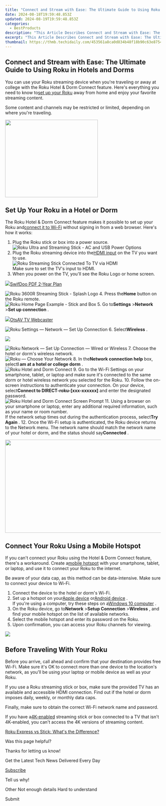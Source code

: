 ```yaml
---
title: "Connect and Stream with Ease: The Ultimate Guide to Using Roku in Hotels and Dorms"
date: 2024-08-18T19:59:48.853Z
updated: 2024-08-19T19:59:48.853Z
categories:
  - BestProducts
description: "This Article Describes Connect and Stream with Ease: The Ultimate Guide to Using Roku in Hotels and Dorms"
excerpt: "This Article Describes Connect and Stream with Ease: The Ultimate Guide to Using Roku in Hotels and Dorms"
thumbnail: https://thmb.techidaily.com/453561a8ca0d834b48f18b90c63e8754b707ad468e25eb7e04a5333cdbe19d66.jpg
---
```


## Connect and Stream with Ease: The Ultimate Guide to Using Roku in Hotels and Dorms
 You can use your Roku streaming device when you're traveling or away at college with the Roku Hotel & Dorm Connect feature. Here's everything you need to know to[set up your Roku](https://www.lifewire.com/how-to-set-up-roku-4174022) away from home and enjoy your favorite streaming content.

 Some content and channels may be restricted or limited, depending on where you're traveling.

<!-- affiliate ads begin -->
<a href="https://printrendy.pxf.io/c/5597632/1453721/17020" target="_top" id="1453721"><img src="//a.impactradius-go.com/display-ad/17020-1453721" border="0" alt="" width="300" height="250"/></a><img height="0" width="0" src="https://imp.pxf.io/i/5597632/1453721/17020" style="position:absolute;visibility:hidden;" border="0" />
<!-- affiliate ads end -->
## Set Up Your Roku in a Hotel or Dorm

 The Roku Hotel & Dorm Connect feature makes it possible to set up your Roku and[connect it to Wi-Fi](https://www.lifewire.com/connect-roku-to-wifi-4174681) without signing in from a web browser. Here's how it works:

1. Plug the Roku stick or box into a power source.  
![Roku Ultra and Streaming Stick - AC and USB Power Options](https://www.lifewire.com/thmb/bEjEfGYddue0kz_8v3_-uOb6lFw=/1500x0/filters:no_upscale():max_bytes(150000):strip_icc():format(webp)/roku-ultra-and-stick-ac-usb-power-options-a-5b10137804d1cf0037e7300b.jpg)
2. Plug the Roku streaming device into the[HDMI input](https://www.lifewire.com/hdmi-facts-high-definition-multimedia-interface-1847337) on the TV you want to use.  
![Roku Streaming Stick Connected To TV via HDMI](https://www.lifewire.com/thmb/GHwOu3eJdSHlfml1Ao2zDGjnoPI=/1500x0/filters:no_upscale():max_bytes(150000):strip_icc():format(webp)/roku-3600r-tv-connection-alt-5bba628e46e0fb00517059fb.jpg)  
Make sure to set the TV's input to HDMI.
3. When you power on the TV, you'll see the Roku Logo or home screen.  
<!-- affiliate ads begin -->
<a href="https://purchase.swifdoo.com/order/checkout.php?PRODS=40002580&QTY=1&AFFILIATE=108875&CART=1"><img src="https://secure.avangate.com/images/merchant/8b932759a5a04ddb34bf79e3f9072e4b/products/3_Product%20box%20white-1024x1024.png" border="0">SwifDoo PDF 2-Year Plan</a>
<!-- affiliate ads end -->
![Roku 3600R Streaming Stick - Splash Logo](https://www.lifewire.com/thmb/KC-j3D_lEiJlSPemVyyvegx2VkU=/1500x0/filters:no_upscale():max_bytes(150000):strip_icc():format(webp)/roku-splash-screen-a-574218fb3df78c6bb0f17b30.jpg)
4. Press the**Home** button on the Roku remote.  
![Roku Home Page Example - Stick and Box](https://www.lifewire.com/thmb/BtQ-gPsAeG_-Rn4w6AQGS4eFjTg=/1500x0/filters:no_upscale():max_bytes(150000):strip_icc():format(webp)/ROKU-HOME-PAGEA-A-5b7dc7e946e0fb0050553975.jpg)
5. Go to**Settings** \>**Network** \>**Set up connection** .  
<!-- affiliate ads begin -->
<a href="https://otszone.ots7.com/order/checkout.php?PRODS=4713324&QTY=1&AFFILIATE=108875&CART=1"><img src="https://green.ots7.com/screenshots/OtsAV/OtsAVTV1.90-300x188.jpg" border="0">OtsAV TV Webcaster</a>
<!-- affiliate ads end -->
![Roku Settings — Network — Set Up Connection](https://www.lifewire.com/thmb/aNF6wr1ZrmKg17y7vFxNjMTKx_0=/1500x0/filters:no_upscale():max_bytes(150000):strip_icc():format(webp)/roku-setu-up-connection-alt-xxx-5bbb77d746e0fb00519c847d.jpg)
6. Select**Wireless** .  
<!-- affiliate ads begin -->
<a href="https://secure.2checkout.com/order/checkout.php?PRODS=4615471&QTY=1&AFFILIATE=108875&CART=1"><img src="https://images.wondershare.com/affiliate-image/affiliate_banners_en/max_782x90.png" border="0"></a>
<!-- affiliate ads end -->
![Roku Network — Set Up Connection — Wired or Wireless](https://www.lifewire.com/thmb/YXiRtJsO6BwZdKh7xBSSGVeYN8M=/1500x0/filters:no_upscale():max_bytes(150000):strip_icc():format(webp)/roku-wired-or-wireless-alt-c-5bbb6eabc9e77c00584cb373.jpg)
7. Choose the hotel or dorm's wireless network.  
![Roku — Choose Your Network](https://www.lifewire.com/thmb/IsaWRN5TqKIBr3D99svq_absL50=/1500x0/filters:no_upscale():max_bytes(150000):strip_icc():format(webp)/roku-hotel-dorm-connect-finding-network-tcl-roku-c-5bba92eac9e77c0051a82176.jpg)
8. In the**Network connection help** box, select**I am at a hotel or college dorm** .  
![Roku Hotel and Dorm Connect](https://www.lifewire.com/thmb/Hw_m_rRiXhoXKm9hO--4Fg6Xh6o=/1500x0/filters:no_upscale():max_bytes(150000):strip_icc():format(webp)/dorm-connect-alt-960-640-5bba8d834cedfd0026414255.jpg)
9. Go to the Wi-Fi Settings on your smartphone, tablet, or laptop and make sure it's connected to the same dorm or hotel wireless network you selected for the Roku.
10. Follow the on-screen instructions to authenticate your connection. On your device, select**Connect to DIRECT-roku-\[xxx-xxxxxx\]** and enter the designated password.  
![Roku Hotel and Dorm Connect Screen Prompt](https://www.lifewire.com/thmb/6LMeVKsRDOevQN74BZBwJArhwUw=/1500x0/filters:no_upscale():max_bytes(150000):strip_icc():format(webp)/dorm-connect-alt-33large-5bba8c4446e0fb002655850a.jpg)
11. Using a browser on your smartphone or laptop, enter any additional required information, such as your name or room number.  
 If the network setup times out during the authentication process, select**Try Again** .
12. Once the Wi-Fi setup is authenticated, the Roku device returns to the Network menu. The network name should match the network name of your hotel or dorm, and the status should say**Connected** .

<!-- affiliate ads begin -->
<a href="https://25home.pxf.io/c/5597632/2090698/16836" target="_top" id="2090698"><img src="//a.impactradius-go.com/display-ad/16836-2090698" border="0" alt="" width="720" height="300"/></a>
<!-- affiliate ads end -->
## Connect Your Roku Using a Mobile Hotspot

 If you can't connect your Roku using the Hotel & Dorm Connect feature, there's a workaround. Create a[mobile hotspot](https://www.lifewire.com/wi-fi-hotspot-definition-2377357) with your smartphone, tablet, or laptop, and use it to connect your Roku to the internet.

 Be aware of your data cap, as this method can be data-intensive. Make sure to connect your device to Wi-Fi.

1. Connect the device to the hotel or dorm's Wi-Fi.
2. Set up a hotspot on your[Apple device](https://www.lifewire.com/set-up-personal-hotspot-on-iphone-2000120) or[Android device](https://www.lifewire.com/use-your-android-phone-as-a-portable-wi-fi-hotspot-2377915) .  
 If you're using a computer, try these steps on a[Windows 10 computer](https://www.lifewire.com/turn-your-computer-into-a-wi-fi-hotspot-in-windows-10-2378216) .
3. On the Roku device, go to**Network** \>**Setup Connection** \>**Wireless** , and find your mobile hotspot on the list of available networks.
4. Select the mobile hotspot and enter its password on the Roku.
5. Upon confirmation, you can access your Roku channels for viewing.

<!-- affiliate ads begin -->
<a href="https://store.movavi.com/affiliate.php?ACCOUNT=MOVAVI&AFFILIATE=108875&PATH=https%3A%2F%2Fwww.movavi.com%3FAFFILIATE%3D108875%26RESOURCE%3DMovavi%2BVideo%2BEditor%2Bbox"><img src="https://mcusercontent.com/0885a03ded3d480dca9287f12/images/6d3207fd-9f15-4c21-f0ad-59c68e6a7e2a.png" border="0"></a>
<!-- affiliate ads end -->
## Before Traveling With Your Roku

 Before you arrive, call ahead and confirm that your destination provides free Wi-Fi. Make sure it's OK to connect more than one device to the location's network, as you'll be using your laptop or mobile device as well as your Roku.

 If you use a Roku streaming stick or box, make sure the provided TV has an available and accessible HDMI connection. Find out if the hotel or dorm imposes daily, weekly, or monthly data caps.

 Finally, make sure to obtain the correct Wi-Fi network name and password.

 If you have a[4K-enabled](https://www.lifewire.com/4k-resolution-overview-and-perspective-1846842) streaming stick or box connected to a TV that isn't 4K-enabled, you can't access the 4K versions of streaming content.

[Roku Express vs Stick: What's the Difference?](https://www.lifewire.com/roku-express-vs-stick-8667375)

Was this page helpful?

Thanks for letting us know!

 Get the Latest Tech News Delivered Every Day

[Subscribe](https://www.lifewire.com/#)

Tell us why!

 Other  Not enough details  Hard to understand

 Submit

<ins class="adsbygoogle"
     style="display:block"
     data-ad-format="autorelaxed"
     data-ad-client="ca-pub-7571918770474297"
     data-ad-slot="1223367746"></ins>



<ins class="adsbygoogle"
     style="display:block"
     data-ad-client="ca-pub-7571918770474297"
     data-ad-slot="8358498916"
     data-ad-format="auto"
     data-full-width-responsive="true"></ins>


